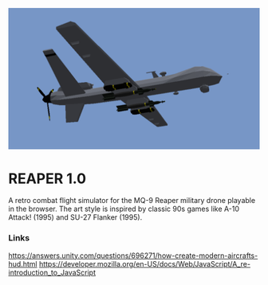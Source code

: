 <p align="center"> 
    <img src="assets/images/wallpaper3.png">
</p>

# REAPER 1.0

A retro combat flight simulator for the MQ-9 Reaper military drone playable in the browser. The art style is inspired by classic 90s games like A-10 Attack! (1995) and SU-27 Flanker (1995).

### Links

https://answers.unity.com/questions/696271/how-create-modern-aircrafts-hud.html
https://developer.mozilla.org/en-US/docs/Web/JavaScript/A_re-introduction_to_JavaScript
